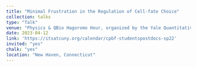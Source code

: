 ```yaml
---
title: "Minimal Frustration in the Regulation of Cell-fate Choice"
collection: talks
type: "Talk"
venue: "Physics & QBio Hagoromo Hour, organized by the Yale Quantitative Biology Institute"
date: 2023-04-12
link: 'https://itsatcuny.org/calendar/cpbf-studentspostdocs-sp22'
invited: "yes"
chalk: "yes"
location: "New Haven, Connecticut"
---
```

